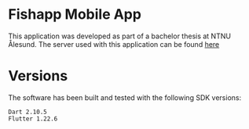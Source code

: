 # Fishapp Mobile App
This application was developed as part of a bachelor thesis at NTNU Ålesund. The server used with this application can be found [here](http://github.com/Fish-app/server)

# Versions
The software has been built and tested with the following SDK versions:
```
Dart 2.10.5
Flutter 1.22.6
```
